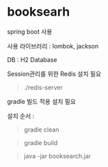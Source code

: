 # booksearh

spring boot 사용

사용 라이브러리 : lombok, jackson

DB : H2 Database

Session관리를 위한 Redis 설치 필요

> ./redis-server

gradle 빌드 적용 설치 필요

설치 순서 :
> gradle clean

> gradle build

> java -jar booksearch.jar
